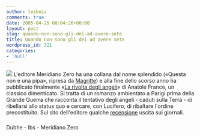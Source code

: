 ```yaml
---
author: leibniz
comments: true
date: 2005-04-25 08:04:26+00:00
layout: post
slug: quando-non-sono-gli-dei-ad-avere-sete
title: Quando non sono gli dei ad avere sete
wordpress_id: 321
categories:
- 'null'
---
```


![](http://giotto.ibs.it/thumbnails/z8X/888237078X.jpg) L'editore Meridiano Zero ha una collana dal nome splendido («Questa non e una pipa», ripresa da [Magritte](http://dubhe.free.fr/gpeint/magritte6.html)) e alla fine dello scorso anno ha pubblicato finalmente «[La rivolta degli angeli](http://www.internetbookshop.it/ser/serdsp.asp?shop=2057&c=EKU4Z2NPR4HQM)»
di Anatole France, un classico dimenticato. Si tratta di un romanzo ambientato a Parigi prima
della Grande Guerra che racconta il tentativo degli angeli - caduti
sulla Terra - di ribellarsi allo status quo e cercare, con Lucifero, di
ribaltare l'ordine precostituito. Sul sito dell'editore qualche [recensione](http://www.meridianozero.it/press/france1rec.htm) uscita sui giornali.  



### 
Dubhe - Ibs - Meridiano Zero 
